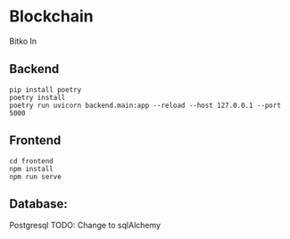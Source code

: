 # Blockchain
Bitko In

## Backend
```
pip install poetry
poetry install
poetry run uvicorn backend.main:app --reload --host 127.0.0.1 --port 5000
```
## Frontend
```
cd frontend
npm install
npm run serve
```
## Database:
Postgresql
TODO: Change to sqlAlchemy
